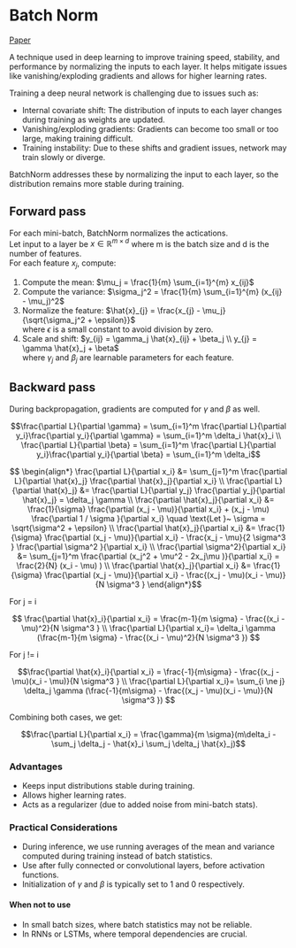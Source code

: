 # Batch Norm
[Paper](https://arxiv.org/abs/1502.03167)

A technique used in deep learning to improve training speed, stability, and performance by normalizing the inputs to each layer. It helps mitigate issues like vanishing/exploding gradients and allows for higher learning rates.

Training a deep neural network is challenging due to issues such as:

- Internal covariate shift: The distribution of inputs to each layer changes during training as weights are updated.
- Vanishing/exploding gradients: Gradients can become too small or too large, making training difficult.
- Training instability: Due to these shifts and gradient issues, network may train slowly or diverge.

BatchNorm addresses these by normalizing the input to each layer, so the distribution remains more stable during training.

## Forward pass
For each mini-batch, BatchNorm normalizes the actications.  
Let input to a layer be $x \in \mathbb{R}^{m \times d}$ where m is the batch size and d is the number of features.  
For each feature $x_j$, compute:

1. Compute the mean: $\mu_j = \frac{1}{m} \sum_{i=1}^{m} x_{ij}$
2. Compute the variance: $\sigma_j^2 = \frac{1}{m} \sum_{i=1}^{m} (x_{ij} - \mu_j)^2$
3. Normalize the feature: $\hat{x}_{j} = \frac{x_{j} - \mu_j}{\sqrt{\sigma_j^2 + \epsilon}}$  
   where $\epsilon$ is a small constant to avoid division by zero.
4. Scale and shift: $y_{ij} = \gamma_j \hat{x}_{ij} + \beta_j \\
    y_{j} = \gamma \hat{x}_j + \beta$  
   where $\gamma_j$ and $\beta_j$ are learnable parameters for each feature.

## Backward pass

During backpropagation, gradients are computed for $\gamma$ and $\beta$ as well.  


$$\frac{\partial L}{\partial \gamma} = \sum_{i=1}^m \frac{\partial L}{\partial y_i}\frac{\partial y_i}{\partial \gamma} = \sum_{i=1}^m \delta_i \hat{x}_i  \\  
\frac{\partial L}{\partial \beta} = \sum_{i=1}^m \frac{\partial L}{\partial y_i}\frac{\partial y_i}{\partial \beta} = \sum_{i=1}^m \delta_i$$

$$ \begin{align*} \frac{\partial L}{\partial x_i} &= \sum_{j=1}^m \frac{\partial L}{\partial \hat{x}_j} \frac{\partial \hat{x}_j}{\partial x_i} \\
\frac{\partial L}{\partial \hat{x}_j} &= \frac{\partial L}{\partial y_j} \frac{\partial y_j}{\partial \hat{x}_j} = \delta_j \gamma \\
\frac{\partial \hat{x}_j}{\partial x_i} &= \frac{1}{\sigma} \frac{\partial (x_j - \mu)}{\partial x_i} + (x_j - \mu) \frac{\partial 1 / \sigma }{\partial x_i} \quad \text{Let }~ \sigma = \sqrt{\sigma^2 + \epsilon}  \\
\frac{\partial \hat{x}_j}{\partial x_i} &= \frac{1}{\sigma} \frac{\partial (x_j - \mu)}{\partial x_i} - \frac{x_j - \mu}{2 \sigma^3 } \frac{\partial \sigma^2 }{\partial x_i} \\
\frac{\partial \sigma^2}{\partial x_i} &= \sum_{j=1}^m \frac{\partial (x_j^2 + \mu^2 - 2x_j\mu )}{\partial x_i} =  \frac{2}{N} (x_i - \mu) ) \\
\frac{\partial \hat{x}_j}{\partial x_i} &= \frac{1}{\sigma} \frac{\partial (x_j - \mu)}{\partial x_i} - \frac{(x_j - \mu)(x_i - \mu)}{N \sigma^3 } 
\end{align*}$$

For j = i

$$ \frac{\partial \hat{x}_i}{\partial x_i} = \frac{m-1}{m \sigma} - \frac{(x_i - \mu)^2}{N \sigma^3 } \\
\frac{\partial L}{\partial x_i}= \delta_i \gamma (\frac{m-1}{m \sigma} - \frac{(x_i - \mu)^2}{N \sigma^3 })  $$

For j != i

$$\frac{\partial \hat{x}_i}{\partial x_i} = \frac{-1}{m\sigma} - \frac{(x_j - \mu)(x_i - \mu)}{N \sigma^3 } \\
\frac{\partial L}{\partial x_i}= \sum_{i \ne j} \delta_j \gamma (\frac{-1}{m\sigma} - \frac{(x_j - \mu)(x_i - \mu)}{N \sigma^3 }) $$

Combining both cases, we get:

$$\frac{\partial L}{\partial x_i} = \frac{\gamma}{m \sigma}(m\delta_i - \sum_j \delta_j - \hat{x}_i \sum_j \delta_j \hat{x}_j)$$


### Advantages

- Keeps input distributions stable during training.
- Allows higher learning rates.
- Acts as a regularizer (due to added noise from mini-batch stats).

### Practical Considerations

- During inference, we use running averages of the mean and variance computed during training instead of batch statistics.
- Use after fully connected or convolutional layers, before activation functions.
- Initialization of $\gamma$ and $\beta$ is typically set to 1 and 0 respectively.

#### When not to use

- In small batch sizes, where batch statistics may not be reliable.
- In RNNs or LSTMs, where temporal dependencies are crucial.